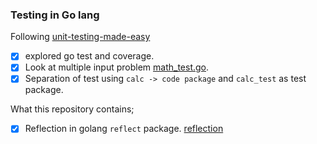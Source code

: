 ### Testing in Go lang

Following [unit-testing-made-easy](https://medium.com/rungo/unit-testing-made-easy-in-go-25077669318)

- [x] explored go test and coverage.
- [x] Look at multiple input problem [math_test.go](/calc/math_test.go).
- [x] Separation of test using `calc -> code package` and `calc_test` as test package.

What this repository contains;
- [x] Reflection in golang `reflect` package. [reflection](/reflecttion/README.md)